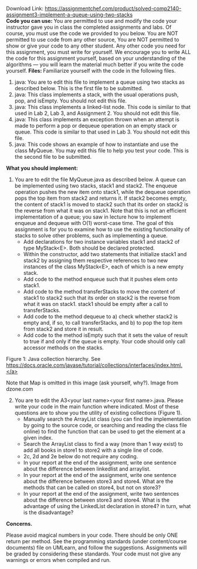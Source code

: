 Download Link: https://assignmentchef.com/product/solved-comp2140-assignment3-implement-a-queue-using-two-stacks
<br>
<strong>Code you can use: </strong>You are permitted to use and modify the code your instructor gave you in class the completed assignments and labs. Of course, you must use the code we provided to you below. You are NOT permitted to use code from any other source, You are NOT permitted to show or give your code to any other student. Any other code you need for this assignment, you must write for yourself. We encourage you to write ALL the code for this assignment yourself, based on your understanding of the algorithms — you will learn the material much better if you write the code yourself. <strong>Files: </strong>Familiarize yourself with the code in the following files.

<ol>

 <li>java: You are to edit this file to implement a queue using two stacks as described below. This is the first file to be submitted.</li>

 <li>java: This class implements a stack, with the usual operations push, pop, and isEmpty. You should not edit this file.</li>

 <li>java: This class implements a linked-list node. This code is similar to that used in Lab 2, Lab 3, and Assignment 2. You should not edit this file.</li>

 <li>java: This class implements an exception thrown when an attempt is made to perform a pop or dequeue operation on an empty stack or queue. This code is similar to that used in Lab 3. You should not edit this file.</li>

 <li>java: This code shows an example of how to instantiate and use the class MyQueue. You may edit this file to help you test your code. This is the second file to be submitted.</li>

</ol>

<strong>What you should implement:</strong>

<ol>

 <li>You are to edit the file MyQueue.java as described below. A queue can be implemented using two stacks, stack1 and stack2. The enqueue operation pushes the new item onto stack1, while the dequeue operation pops the top item from stack2 and returns it. If stack2 becomes empty, the content of stack1 is moved to stack2 such that its order on stack2 is the reverse from what it was on stack1. Note that this is not an efficient implementation of a queue; you saw in lecture how to implement enqueue and dequeue with O(1) worst-case time. The goal of this assignment is for you to examine how to use the existing functionality of stacks to solve other problems, such as implementing a queue.

  <ul>

   <li>Add declarations for two instance variables stack1 and stack2 of type MyStack&lt;E&gt;. Both should be declared protected.</li>

   <li>Within the constructor, add two statements that initialize stack1 and stack2 by assigning them respective references to two new instances of the class MyStack&lt;E&gt;, each of which is a new empty stack.</li>

   <li>Add code to the method enqueue such that it pushes elem onto stack1.</li>

   <li>Add code to the method transferStacks to move the content of stack1 to stack2 such that its order on stack2 is the reverse from what it was on stack1. stack1 should be empty after a call to transferStacks.</li>

   <li>Add code to the method dequeue to a) check whether stack2 is empty and, if so, to call transferStacks, and b) to pop the top item from stack2 and store it in result.</li>

   <li>Add code to the method isEmpty such that it sets the value of result to true if and only if the queue is empty. Your code should only call accessor methods on the stacks.</li>

  </ul></li>

</ol>

Figure 1: Java collection hierarchy. See <a href="https://docs.oracle.com/javase/tutorial/collections/interfaces/index.html">https://docs.oracle.com/javase/tutorial/collections/interfaces/index.html.</a>

Note that Map is omitted in this image (ask yourself, why?). Image from dzone.com

<ol start="2">

 <li>You are to edit the A3&lt;your last name&gt;&lt;your first name&gt;.java. Please write your code in the main function where indicated. Most of these questions are to show you the utility of existing collections (Figure 1).

  <ul>

   <li>Manually search the ArrayList class (you can find the implementation by going to the source code, or searching and reading the class file online) to find the function that can be used to get the element at a given index.</li>

   <li>Search the ArrayList class to find a way (more than 1 way exist) to add all books in store1 to store2 with a single line of code.</li>

   <li>2c, 2d and 2e below do not require any coding.</li>

   <li>In your report at the end of the assignment, write one sentence about the difference between linkedlist and arraylist.</li>

   <li>In your report at the end of the assignment, write one sentence about the difference between store3 and store4. What are the methods that can be called on store4, but not on store3?</li>

   <li>In your report at the end of the assignment, write two sentences about the difference between store3 and store4. What is the advantage of using the LinkedList declaration in store4? in turn, what is the disadvantage?</li>

  </ul></li>

</ol>

<strong>Concerns.</strong>

Please avoid magical numbers in your code. There should be only ONE return per method. See the programming standards (under content/course documents) file on UMLearn, and follow the suggestions. Assignments will be graded by considering these standards. Your code must not give any warnings or errors when compiled and run.